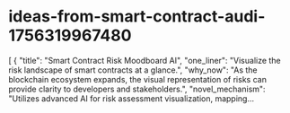 # ideas-from-smart-contract-audi-1756319967480
[ { "title": "Smart Contract Risk Moodboard AI", "one_liner": "Visualize the risk landscape of smart contracts at a glance.", "why_now": "As the blockchain ecosystem expands, the visual representation of risks can provide clarity to developers and stakeholders.", "novel_mechanism": "Utilizes advanced AI for risk assessment visualization, mapping...
